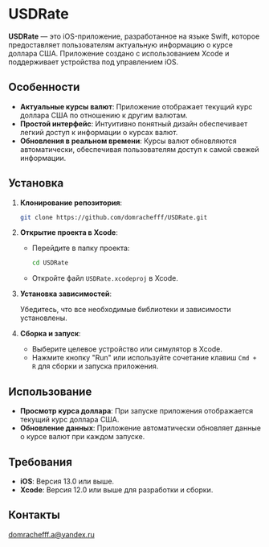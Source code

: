 # USDRate

**USDRate** — это iOS-приложение, разработанное на языке Swift, которое предоставляет пользователям актуальную информацию о курсе доллара США. Приложение создано с использованием Xcode и поддерживает устройства под управлением iOS.

## Особенности

- **Актуальные курсы валют**: Приложение отображает текущий курс доллара США по отношению к другим валютам.
- **Простой интерфейс**: Интуитивно понятный дизайн обеспечивает легкий доступ к информации о курсах валют.
- **Обновления в реальном времени**: Курсы валют обновляются автоматически, обеспечивая пользователям доступ к самой свежей информации.

## Установка

1. **Клонирование репозитория**:

   ```bash
   git clone https://github.com/domrachefff/USDRate.git
   ```

2. **Открытие проекта в Xcode**:

   - Перейдите в папку проекта:

     ```bash
     cd USDRate
     ```

   - Откройте файл `USDRate.xcodeproj` в Xcode.

3. **Установка зависимостей**:

   Убедитесь, что все необходимые библиотеки и зависимости установлены.

4. **Сборка и запуск**:

   - Выберите целевое устройство или симулятор в Xcode.
   - Нажмите кнопку "Run" или используйте сочетание клавиш `Cmd + R` для сборки и запуска приложения.

## Использование

- **Просмотр курса доллара**: При запуске приложения отображается текущий курс доллара США.
- **Обновление данных**: Приложение автоматически обновляет данные о курсе валют при каждом запуске.

## Требования

- **iOS**: Версия 13.0 или выше.
- **Xcode**: Версия 12.0 или выше для разработки и сборки.

## Контакты

domrachefff.a@yandex.ru